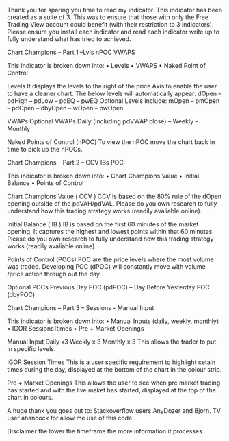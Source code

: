 Thank you for sparing you time to read my indicator.
This indicator has been created as a suite of 3. This was to ensure that those with only the Free Trading View account could benefit (with their restriction to 3 indicators). Please ensure you install each indicator and read each indicator write up to fully understand what has tried to achieved.


Chart Champions – Part 1 –Lvls nPOC VWAPS

This indicator is broken down into:
• Levels
• VWAPS
• Naked Point of Control

Levels
It displays the levels to the right of the price Axis to enable the user to have a cleaner chart.
The below levels will automatically appear:
dOpen – pdHigh – pdLow – pdEQ – pwEQ
Optional Levels include:
mOpen – pmOpen – pdOpen – dbyOpen – wOpen – pwOpen

VWAPs
Optional VWAPs
Daily (including pdVWAP close) – Weekly – Monthly

Naked Points of Control (nPOC)
To view the nPOC move the chart back in time to pick up the nPOCs.


Chart Champions – Part 2 – CCV IBs POC

This indicator is broken down into:
• Chart Champions Value
• Initial Balance
• Points of Control

Chart Champions Value ( CCV )
CCV is based on the 80% rule of the dOpen opening outside of the pdVAH/pdVAL. Please do you own research to fully understand how this trading strategy works (readily avaliable online).

Initial Balance ( IB )
IB is based on the first 60 minutes of the market opening. It captures the highest and lowest points within that 60 minutes. Please do you own research to fully understand how this trading strategy works (readily avaliable online).

Points of Control (POCs)
POC are the price levels where the most volume was traded.
Developing POC (dPOC) will constantly move with volume /price action through out the day.

Optional POCs
Previous Day POC (pdPOC) – Day Before Yesterday POC (dbyPOC)


Chart Champions – Part 3 – Sessions - Manual Input

This indicator is broken down into:
• Manual Inputs (daily, weekly, monthly)
• IGOR SessionsTtimes
• Pre + Market Openings

Manual Input
Daily x3
Weekly x 3
Monthly x 3
This allows the trader to put in specific levels.

IGOR Session Times
This is a user specific requirement to highlight cetain times during the day, displayed at the bottom of the chart in the colour strip.

Pre + Market Openings
This allows the user to see when pre market trading has started and with the live maket has started, displayed at the top of the chart in colours.



A huge thank you goes out to:
Stackoverflow users AnyDozer and Bjorn.
TV user ahancock for allow me use of this code.

Disclaimer the lower the timeframe the more information it processes.
